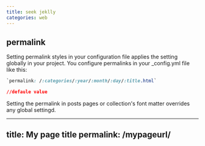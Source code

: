 ```yaml
---
title: seek jeklly
categories: web
---
```

## permalink

Setting permalink styles in your configuration file applies the setting globally in your project. You configure permalinks in your \_config.yml file like this:

```css
`permalink: /:categories/:year/:month/:day/:title.html`

//defaule value
```
Setting the permalink in posts pages or collection's font matter overrides any global settingd.

---
title: My page title
permalink: /mypageurl/
---
